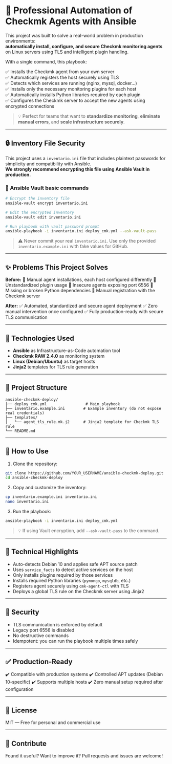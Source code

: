 # 🚀 Professional Automation of Checkmk Agents with Ansible

This project was built to solve a real-world problem in production environments:  
**automatically install, configure, and secure Checkmk monitoring agents** on Linux servers using TLS and intelligent plugin handling.

With a single command, this playbook:

✅ Installs the Checkmk agent from your own server  
✅ Automatically registers the host securely using TLS  
✅ Detects which services are running (nginx, mysql, docker...)  
✅ Installs only the necessary monitoring plugins for each host  
✅ Automatically installs Python libraries required by each plugin  
✅ Configures the Checkmk server to accept the new agents using encrypted connections  

> 💡 Perfect for teams that want to **standardize monitoring**, **eliminate manual errors**, and **scale infrastructure securely**.

---

## 🔒 Inventory File Security

This project uses a `inventario.ini` file that includes plaintext passwords for simplicity and compatibility with Ansible.  
**We strongly recommend encrypting this file using Ansible Vault in production.**

### 🔐 Ansible Vault basic commands

```bash
# Encrypt the inventory file
ansible-vault encrypt inventario.ini

# Edit the encrypted inventory
ansible-vault edit inventario.ini

# Run playbook with vault password prompt
ansible-playbook -i inventario.ini deploy_cmk.yml --ask-vault-pass
````

> ⚠️ Never commit your real `inventario.ini`. Use only the provided `inventario.example.ini` with fake values for GitHub.

---

## ✨ Problems This Project Solves

**Before:**
🔸 Manual agent installations, each host configured differently
🔸 Unstandardized plugin usage
🔸 Insecure agents exposing port 6556
🔸 Missing or broken Python dependencies
🔸 Manual registration with the Checkmk server

**After:**
✅ Automated, standardized and secure agent deployment
✅ Zero manual intervention once configured
✅ Fully production-ready with secure TLS communication

---

## 🔧 Technologies Used

* **Ansible** as Infrastructure-as-Code automation tool
* **Checkmk RAW 2.4.0** as monitoring system
* **Linux (Debian/Ubuntu)** as target hosts
* **Jinja2** templates for TLS rule generation

---

## 📁 Project Structure

```
ansible-checkmk-deploy/
├── deploy_cmk.yml                 # Main playbook
├── inventario.example.ini        # Example inventory (do not expose real credentials)
├── templates/
│   └── agent_tls_rule.mk.j2      # Jinja2 template for Checkmk TLS rule
└── README.md
```

---

## 🚀 How to Use

1. Clone the repository:

```bash
git clone https://github.com/YOUR_USERNAME/ansible-checkmk-deploy.git
cd ansible-checkmk-deploy
```

2. Copy and customize the inventory:

```bash
cp inventario.example.ini inventario.ini
nano inventario.ini
```

3. Run the playbook:

```bash
ansible-playbook -i inventario.ini deploy_cmk.yml
```

> 💡 If using Vault encryption, add `--ask-vault-pass` to the command.

---

## 🧠 Technical Highlights

* Auto-detects Debian 10 and applies safe APT source patch
* Uses `service_facts` to detect active services on the host
* Only installs plugins required by those services
* Installs required Python libraries (`pymongo`, `mysqldb`, etc.)
* Registers agent securely using `cmk-agent-ctl` with TLS
* Deploys a global TLS rule on the Checkmk server using Jinja2

---

## 🔐 Security

* TLS communication is enforced by default
* Legacy port 6556 is disabled
* No destructive commands
* Idempotent: you can run the playbook multiple times safely

---

## ✅ Production-Ready

✔️ Compatible with production systems
✔️ Controlled APT updates (Debian 10-specific)
✔️ Supports multiple hosts
✔️ Zero manual setup required after configuration

---

## 📜 License

MIT — Free for personal and commercial use

---

## 🙌 Contribute

Found it useful? Want to improve it?
Pull requests and issues are welcome!
